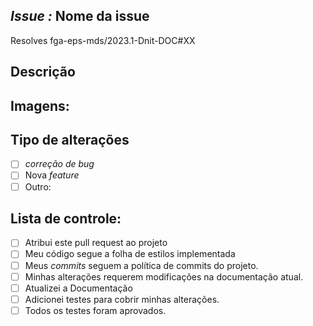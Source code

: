 ## _Issue :_ Nome da issue

<!-- Substituir "XX" pelo numero da issue -->
Resolves fga-eps-mds/2023.1-Dnit-DOC#XX
<!-- Este projeto só aceita pull request de issues abertas -->
<!--  Se você está propondo um novo recurso ou modificação, primeiro discuta-o com uma issue --> 


## Descrição
<!-- Descreva suas alterações em detalhes -->
<!-- Quem for revisar o pull request deve conseguir entender, apenas com esta, o que são as alterações feitas e como verificar seu funcionamento -->
## Imagens:
<!-- Adicione imagens que demonstrem  a modificação em funcionamento -->
## Tipo de alterações
<!-- Quais tipos de alterações foram feitas -->
- [ ] _correção_ _de_ _bug_
- [ ] Nova _feature_
- [ ] Outro: <!-- especificar  -->
## Lista de controle:

- [ ] Atribui este pull request ao projeto
- [ ] Meu código segue a folha de estilos implementada
- [ ] Meus _commits_ seguem a política de commits do projeto.
- [ ] Minhas alterações requerem modificações na documentação atual.
- [ ] Atualizei a Documentação
- [ ] Adicionei testes para cobrir minhas alterações.
- [ ] Todos os testes foram aprovados.